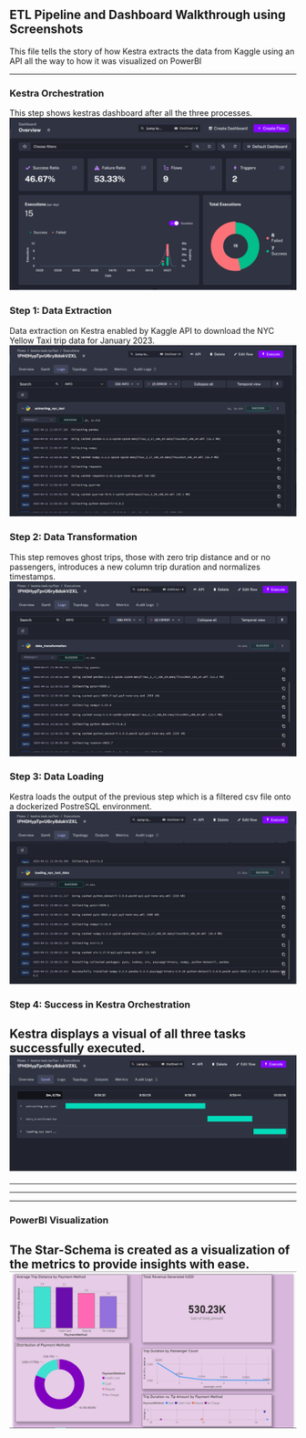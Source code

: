 ## ETL Pipeline and Dashboard Walkthrough using Screenshots

This file tells the story of how Kestra extracts the data from Kaggle using an API all the way to how it was visualized on PowerBI

---------------------------------------------------------------------------------------------------------
### Kestra Orchestration
This step shows kestras dashboard after all the three processes.
![Kestra Dashboard](../screenshots/kestra-dashboard.png)

### Step 1: Data Extraction
Data extraction on Kestra enabled by Kaggle API to download the NYC Yellow Taxi trip data for January 2023.
![Data Extraction](../screenshots/kestra-extraction.png)

### Step 2: Data Transformation
This step removes ghost trips, those with zero trip distance and or no passengers, introduces a new column trip duration and normalizes timestamps.
![Data Transformation](../screenshots/kestra-transformation.png)

### Step 3: Data Loading
Kestra loads the output of the previous step which is a filtered csv file onto a dockerized PostreSQL environment.
![Data Loading](../screenshots/kestra-loading.png)

### Step 4: Success in Kestra Orchestration
Kestra displays a visual of all three tasks successfully executed.
![Success of ETL Execution](../screenshots/kestra-success.png)
---------------------------------------------------------------------------------------------------------

---------------------------------------------------------------------------------------------------------
<!-- ### PostgreSQL instance on Docker
A containerized instance of PostgreSQL on Docker Engine
![PostgreSQL on Docker]()-->
---------------------------------------------------------------------------------------------------------

---------------------------------------------------------------------------------------------------------
### PowerBI Visualization
The Star-Schema is created as a visualization of the metrics to provide insights with ease.
![PowerBI Dashboard](../screenshots/powerbi-dashboard.png)
---------------------------------------------------------------------------------------------------------
